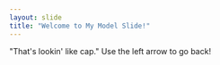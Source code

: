 ```yaml
---
layout: slide
title: "Welcome to My Model Slide!"
---
```

"That's lookin' like cap."
Use the left arrow to go back!

